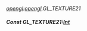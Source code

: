 _[opengl](../../modules/opengl/opengl-module.md):[opengl](../../modules/opengl/opengl-module.md).GL\_TEXTURE21_
##### Const GL\_TEXTURE21:[Int](../../modules/wonkey/wonkey-types-int.md)
